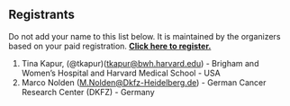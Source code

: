 ## Registrants

Do not add your name to this list below. It is maintained by the organizers based on your paid registration. **[Click here to register.](Logistics.md#Registration)**

1. Tina Kapur, (@tkapur)(tkapur@bwh.harvard.edu) - Brigham and Women’s Hospital and Harvard Medical School - USA
1. Marco Nolden (M.Nolden@Dkfz-Heidelberg.de) - German Cancer Research Center (DKFZ) - Germany

